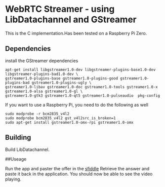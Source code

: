# WebRTC Streamer - using LibDatachannel and GStreamer

This is the C implementation.Has been tested on a Raspberry Pi Zero.

## Dependencies
install the GStreamer dependencies
```
apt-get install libgstreamer1.0-dev libgstreamer-plugins-base1.0-dev libgstreamer-plugins-bad1.0-dev \
gstreamer1.0-plugins-base gstreamer1.0-plugins-good gstreamer1.0-plugins-bad gstreamer1.0-plugins-ugly \
gstreamer1.0-libav gstreamer1.0-doc gstreamer1.0-tools gstreamer1.0-x gstreamer1.0-alsa gstreamer1.0-gl \
gstreamer1.0-gtk3 gstreamer1.0-qt5 gstreamer1.0-pulseaudio  pkg-config
```
If you want to use a Raspberry Pi, you need to do the following as well
```
sudo modprobe -r bcm2835_v4l2
sudo modprobe bcm2835_v4l2 gst_v4l2src_is_broken=1
sudo apt-get install gstreamer1.0-omx-rpi gstreamer1.0-omx
```

## Building

Build LibDatachannel.




##Useage

Run the app and paster the offer in the [sfiddle](https://jsfiddle.net/y76Ljqms/29)
Retrieve the answer and paste it back in the application.
You should now be able to see the video playing.



